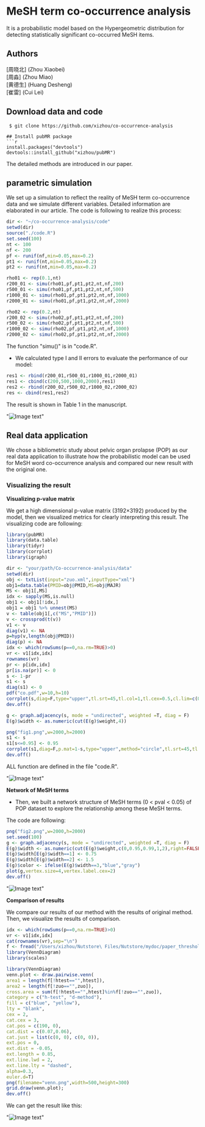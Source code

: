 

MeSH term co-occurrence analysis
==========
It is a probabilistic model based on the Hypergeometric distribution  for detecting statistically significant co-occurred MeSH items.

## Authors

[周晓北] (Zhou Xiaobei)  
[周淼]  (Zhou Miao)  
[黄德生] (Huang Desheng)    
[崔雷] (Cui Lei)  

## Download data and code
```
 $ git clone https://github.com/xizhou/co-occurrence-analysis

## Install pubMR package
```r
install.packages("devtools")
devtools::install_github("xizhou/pubMR")
```

The detailed methods are introduced in our paper.

## parametric simulation 
We set up a simulation to reflect the reality of MeSH term co-occurrence data and we simulate different variables. Detailed information are elaborated in our article.
The code is following to realize this process:

```r
dir <- "~/co-occurrence-analysis/code"
setwd(dir)
source("./code.R")
set.seed(100)
nt <- 100
nf <- 200
pf <- runif(nf,min=0.05,max=0.2)
pt1 <- runif(nt,min=0.05,max=0.2)
pt2 <- runif(nt,min=0.05,max=0.2)

rho01 <- rep(0.1,nt)
r200_01 <- simu(rho01,pf,pt1,pt2,nt,nf,200)
r500_01 <- simu(rho01,pf,pt1,pt2,nt,nf,500)
r1000_01 <- simu(rho01,pf,pt1,pt2,nt,nf,1000)
r2000_01 <- simu(rho01,pf,pt1,pt2,nt,nf,2000)

rho02 <- rep(0.2,nt)
r200_02 <- simu(rho02,pf,pt1,pt2,nt,nf,200)
r500_02 <- simu(rho02,pf,pt1,pt2,nt,nf,500)
r1000_02 <- simu(rho02,pf,pt1,pt2,nt,nf,1000)
r2000_02 <- simu(rho02,pf,pt1,pt2,nt,nf,2000)
```
The function "simu()" is in "code.R".

- We calculated type I and II errors to evaluate the performance of our model:

```r
res1 <- rbind(r200_01,r500_01,r1000_01,r2000_01)
res1 <- cbind(c(200,500,1000,2000),res1)
res2 <- rbind(r200_02,r500_02,r1000_02,r2000_02)
res <- cbind(res1,res2)
```
The result is shown in Table 1 in the manuscript.

"![Image text](https://raw.githubusercontent.com/xizhou/co-occurrence-analysis/main/simulation%20result.png)"


## Real data application
We chose a bibliometric study about pelvic organ prolapse (POP) as our real data application to illustrate how the probabilistic model can be used for MeSH word co-occurrence analysis and compared our new result with  the original one.

### Visualizing the result 

**Visualizing p-value matrix**

We get a high dimensional p-value matrix (3192×3192) produced by the model, then we visualized metrics for clearly interpreting this result.
The visualizing code are following:

```r
library(pubMR)
library(data.table)
library(tidyr)
library(corrplot)
library(igraph)

dir <- "your/path/Co-occurrence-analysis/data"
setwd(dir)
obj <- txtList(input="zuo.xml",inputType="xml")
obj1=data.table(PMID=obj@PMID,MS=obj@MAJR)
MS <- obj1[,MS]
idx <- sapply(MS,is.null)
obj1 <- obj1[!idx,]
obj1 = obj1 %>% unnest(MS) 
v <- table(obj1[,c("MS","PMID")])
v <- crossprod(t(v))
v1 <- v
diag(v1) <- NA
p=hyp(v,length(obj@PMID))
diag(p) <- NA
idx <- which(rowSums(p==0,na.rm=TRUE)>0)
vr <- v1[idx,idx]
rownames(vr)
pr <- p[idx,idx]
pr[is.na(pr)] <- 0
s <- 1-pr
s1 <- s
diag(s1) <- 0
pdf("co.pdf",w=10,h=10)
corrplot(s,diag=F,type="upper",tl.srt=45,tl.col=1,tl.cex=0.5,cl.lim=c(0,1))
dev.off()

g <- graph.adjacency(s, mode = "undirected", weighted =T, diag = F)
E(g)$width <- as.numeric(cut(E(g)$weight,4))

png("fig1.png",w=2000,h=2000)
s1 <- s
s1[s<=0.95] <- 0.95
corrplot(s1,diag=F,p.mat=1-s,type="upper",method="circle",tl.srt=45,tl.col=1,tl.cex=1.5,cl.length=5,cl.lim=c(0.95,1),is.corr=FALSE,cl.cex=2,pch.cex=4,pch.col="green",insig="label_sig",sig.level=1e-16)
dev.off()
```
ALL function are defined in the file "code.R".


"![Image text](https://raw.githubusercontent.com/Miao-zhou/Co-occurrence-analysis/main/fig1.png)"


**Network of MeSH terms**
- Then, we built a network structure of MeSH terms (0 < pval < 0.05) of POP dataset  to explore the relationship among these MeSH terms.

The code are following:

```r
png("fig2.png",w=2000,h=2000)
set.seed(100)
g <- graph.adjacency(s, mode = "undirected", weighted =T, diag = F)
E(g)$width <- as.numeric(cut(E(g)$weight,c(0,0.95,0.99,1,2),right=FALSE))
E(g)$width[E(g)$width==1] <- 0.75
E(g)$width[E(g)$width==2] <- 1.5
E(g)$color <- ifelse(E(g)$width==3,"blue","gray")
plot(g,vertex.size=4,vertex.label.cex=2)
dev.off()
```


"![Image text](https://raw.githubusercontent.com/Miao-zhou/Co-occurrence-analysis/main/fig2.png)"


**Comparison of results**

We compare our results of our method with the results of original method. Then, we visualize the results of comparison.

```r
idx <- which(rowSums(p==0,na.rm=TRUE)>0)
vr <- v1[idx,idx]
cat(rownames(vr),sep="\n")
f <- fread("/Users/xizhou/Nutstore\ Files/Nutstore/mydoc/paper_threshold/data/venn.csv")
library(VennDiagram)
library(scales)

library(VennDiagram)
venn.plot <- draw.pairwise.venn(
area1 = length(f[!htest=="",htest]), 
area2 = length(f[!zuo=="",zuo]),
cross.area = sum(f[!htest=="",htest]%in%f[!zuo=="",zuo]),
category = c("h-test", "d-method"),
fill = c("blue", "yellow"), 
lty = "blank",
cex = 2, 
cat.cex = 3,
cat.pos = c(190, 0), 
cat.dist = c(0.07,0.06), 
cat.just = list(c(0, 0), c(0, 0)),
ext.pos = 0, 
ext.dist = -0.05,
ext.length = 0.85, 
ext.line.lwd = 2,
ext.line.lty = "dashed",
alpha=0.3,
euler.d=T)
png(filename="venn.png",width=500,height=300)
grid.draw(venn.plot);
dev.off()
```

We can get the result like this:


"![Image text](https://raw.githubusercontent.com/Miao-zhou/Co-occurrence-analysis/main/venn.png)"



